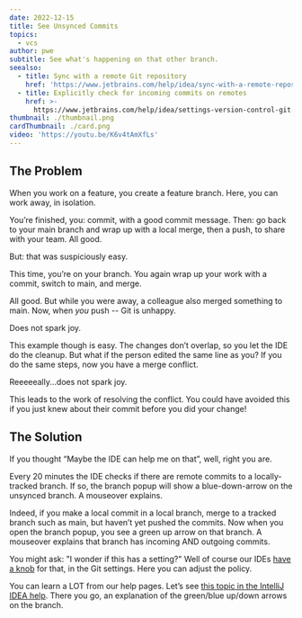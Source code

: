 ```yaml
---
date: 2022-12-15
title: See Unsynced Commits
topics:
  - vcs
author: pwe
subtitle: See what's happening on that other branch.
seealso:
  - title: Sync with a remote Git repository
    href: 'https://www.jetbrains.com/help/idea/sync-with-a-remote-repository.html'
  - title: Explicitly check for incoming commits on remotes
    href: >-
      https://www.jetbrains.com/help/idea/settings-version-control-git.html#840e5ec0
thumbnail: ./thumbnail.png
cardThumbnail: ./card.png
video: 'https://youtu.be/K6v4tAmXfLs'
---
```

## The Problem

When you work on a feature, you create a feature branch.
Here, you can work away, in isolation.

You’re finished, you: commit, with a good commit message.
Then: go back to your main branch and wrap up with a local merge, then a push, to share with your team.
All good.

But: that was suspiciously easy.

This time, you’re on your branch.
You again wrap up your work with a commit, switch to main, and merge.

All good.
But while you were away, a colleague also merged something to main.
Now, when *you* push -- Git is unhappy.

Does not spark joy.

This example though is easy.
The changes don’t overlap, so you let the IDE do the cleanup.
But what if the person edited the same line as you?
If you do the same steps, now you have a merge conflict.

Reeeeeally...does not spark joy.

This leads to the work of resolving the conflict.
You could have avoided this if you just knew about their commit before you did your change!

## The Solution

If you thought “Maybe the IDE can help me on that”, well, right you are.

Every 20 minutes the IDE checks if there are remote commits to a locally-tracked branch.
If so, the branch popup will show a blue-down-arrow on the unsynced branch.
A mouseover explains.

Indeed, if you make a local commit in a local branch, merge to a tracked branch such as main, but haven’t yet pushed the commits.
Now when you open the branch popup, you see a green up arrow on that branch.
A mouseover explains that branch has incoming AND outgoing commits.

You might ask: "I wonder if this has a setting?"
Well of course our IDEs [have a knob](https://www.jetbrains.com/help/idea/settings-version-control-git.html#840e5ec0) for that, in the Git settings.
Here you can adjust the policy.

You can learn a LOT from our help pages. Let’s see [this topic in the IntelliJ IDEA help](https://www.jetbrains.com/help/idea/sync-with-a-remote-repository.html).
There you go, an explanation of the green/blue up/down arrows on the branch.
